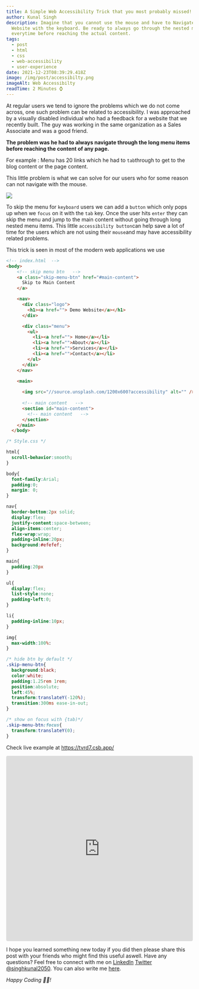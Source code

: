 ```yaml
---
title: A Simple Web Accessibility Trick that you most probably missed!
author: Kunal Singh
description: Imagine that you cannot use the mouse and have to Navigate a
  Website with the keyboard. Be ready to always go through the nested menu items
  everytime before reaching the actual content.
tags:
  - post
  - html
  - css
  - web-accessibility
  - user-experience
date: 2021-12-23T08:39:29.418Z
image: /img/post/accessibilty.png
imageAlt: Web Accessibilty
readTime: 2 Minutes ⌚
---
```

At regular users we tend to ignore the problems which we do not come across, one such problem can be related to accessibility. I was approached by a visually disabled individual who had a feedback for a website that we recently built. The guy was working in the same organization as a Sales Associate and was a good friend. 

**The problem was he had to always navigate through the long menu items before reaching the content of any page.** 

For example : 
Menu has 20 links which he had to `tab`through to get to the blog content or the page content. 

This little problem is what we can solve for our users who for some reason can not navigate with the mouse. 

![](/img/post/web-accessibilty-skip-menu-btn.gif)

To skip the menu for `keyboard` users we can add a `button` which only pops up when we `focus` on it with the `tab` key. Once the user hits `enter` they can skip the menu and jump to the main content without going through long nested menu items.
This little `accessibility button`can help save a lot of time for the users which are not using their `mouse`and may have accessibility related problems.

This trick is seen in most of the modern web applications we use

```html
<!-- index.html  -->
<body>
    <!-- skip menu btn   -->
    <a class="skip-menu-btn" href="#main-content">
      Skip to Main Content
    </a>

    <nav>
      <div class="logo">
        <h1><a href=""> Demo Website</a></h1>
      </div>

      <div class="menu">
        <ul>
          <li><a href=""> Home</a></li>
          <li><a href="">About</a></li>
          <li><a href="">Services</a></li>
          <li><a href="">Contact</a></li>
        </ul>
      </div>
    </nav>

    <main>
     
      <img src="//source.unsplash.com/1200x600?accessibility" alt="" />
    
      <!-- main content   -->
      <section id="main-content">
        <!-- main content   -->
      </section>
    </main>
  </body>
```

```css
/* Style.css */ 

html{
  scroll-behavior:smooth;
}

body{
  font-family:Arial;
  padding:0;
  margin: 0;
}

nav{
  border-bottom:2px solid;
  display:flex;
  justify-content:space-between;
  align-items:center;
  flex-wrap:wrap;
  padding-inline:20px;
  background:#efefef;
}

main{
  padding:20px
}

ul{
  display:flex;
  list-style:none;
  padding-left:0;
}

li{
  padding-inline:10px;
}

img{
  max-width:100%:
}

/* hide btn by default */
.skip-menu-btn{
  background:black;
  color:white;
  padding:1.25rem 1rem;
  position:absolute;
  left:45%;
  transform:translateY(-120%);
  transition:300ms ease-in-out;
}

/* show on focus with {tab)*/
.skip-menu-btn:focus{
  transform:translateY(0);
}
```

Check live example at <a href="https://tvrd7.csb.app/" target="_blank">https://tvrd7.csb.app/</a>

<iframe src="https://codesandbox.io/embed/zealous-blackburn-tvrd7?fontsize=14&hidenavigation=1&theme=dark"
     style="width:100%; height:500px; border:0; border-radius: 4px; overflow:hidden;"
     title="zealous-blackburn-tvrd7"
     allow="accelerometer; ambient-light-sensor; camera; encrypted-media; geolocation; gyroscope; hid; microphone; midi; payment; usb; vr; xr-spatial-tracking"
     sandbox="allow-forms allow-modals allow-popups allow-presentation allow-same-origin allow-scripts"
   ></iframe>

I hope you learned something new today if you did then please share this post with your friends who might find this useful aswell. Have any questions? Feel free to connect with me on     <a href="//linkedin.com/in/singhkunal2050" target="_blank">LinkedIn</a> <a href="//twitter.com/singhkunal2050" target="_blank">Twitter</a>  <a href="/" target="_blank">@singhkunal2050</a>. You can also write me <a href="/#contact" target="_blank">here</a>.

*Happy Coding 👩‍💻!*
